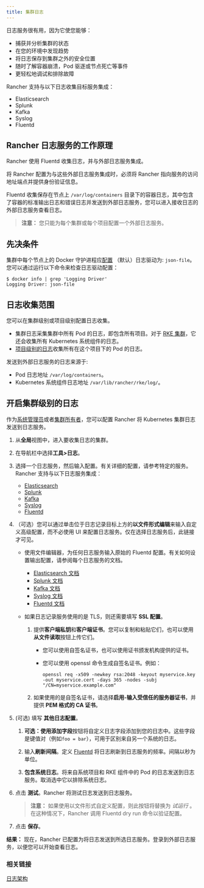 ```yaml
---
title: 集群日志
---
```


日志服务很有用，因为它使您能够：

- 捕获并分析集群的状态
- 在您的环境中发现趋势
- 将日志保存到集群之外的安全位置
- 随时了解容器崩溃，Pod 驱逐或节点死亡等事件
- 更轻松地调试和排除故障

Rancher 支持与以下日志收集目标服务集成：

- Elasticsearch
- Splunk
- Kafka
- Syslog
- Fluentd

## Rancher 日志服务的工作原理

Rancher 使用 Fluentd 收集日志，并与外部日志服务集成。

将 Rancher 配置为与这些外部日志服务集成时，必须将 Rancher 指向服务的访问地址端点并提供身份验证信息。

Fluentd 收集保存在节点上 `/var/log/containers` 目录下的容器日志，其中包含了容器的标准输出日志和错误日志并发送到外部日志服务，您可以进入接收日志的外部日志服务查看日志。

> **注意：** 您只能为每个集群或每个项目配置一个外部日志服务。

## 先决条件

集群中每个节点上的 Docker 守护进程应[配置](https://docs.docker.com/config/containers/logging/configure/) （默认）日志驱动为: `json-file`。您可以通过运行以下命令来检查日志驱动配置：

```
$ docker info | grep 'Logging Driver'
Logging Driver: json-file
```

## 日志收集范围

您可以在集群级别或项目级别配置日志收集。

- 集群日志采集集群中所有 Pod 的日志，即包含所有项目。对于 [RKE 集群](/docs/cluster-provisioning/rke-clusters/_index)，它还会收集所有 Kubernetes 系统组件的日志。
- [项目级别的日志](/docs/project-admin/tools/logging/_index)收集所有在这个项目下的 Pod 的日志。

发送到外部日志服务的日志来源于:

- Pod 日志地址 `/var/log/containers`。
- Kubernetes 系统组件日志地址 `/var/lib/rancher/rke/log/`。

## 开启集群级别的日志

作为[系统管理员](/docs/admin-settings/rbac/global-permissions/_index)或者[集群所有者](/docs/admin-settings/rbac/cluster-project-roles/_index)，您可以配置 Rancher 将 Kubernetes 集群日志发送到日志服务。

1. 从**全局**视图中，进入要收集日志的集群。

1. 在导航栏中选择**工具>日志**。

1. 选择一个日志服务，然后输入配置。有关详细的配置，请参考特定的服务。Rancher 支持与以下日志服务集成：

   - [Elasticsearch](/docs/cluster-admin/tools/logging/elasticsearch/_index)
   - [Splunk](/docs/cluster-admin/tools/logging/splunk/_index)
   - [Kafka](/docs/cluster-admin/tools/logging/kafka/_index)
   - [Syslog](/docs/cluster-admin/tools/logging/syslog/_index)
   - [Fluentd](/docs/cluster-admin/tools/logging/fluentd/_index)

1. （可选）您可以通过单击位于日志记录目标上方的**以文件形式编辑**来输入自定义高级配置，而不必使用 UI 来配置日志服务。仅在选择日志服务后，此链接才可见。

   - 使用文件编辑器，为任何日志服务输入原始的 Fluentd 配置。有关如何设置输出配置，请参阅每个日志服务的文档。

     - [Elasticsearch 文档](https://github.com/uken/fluent-plugin-elasticsearch)
     - [Splunk 文档](https://github.com/fluent/fluent-plugin-splunk)
     - [Kafka 文档](https://github.com/fluent/fluent-plugin-kafka)
     - [Syslog 文档](https://github.com/dlackty/fluent-plugin-remote_syslog)
     - [Fluentd 文档](https://docs.fluentd.org/v1.0/articles/out_forward)

   - 如果日志记录服务使用的是 TLS，则还需要填写 **SSL 配置**。

     1. 提供**客户端私钥**和**客户端证书**。您可以复制和粘贴它们，也可以使用**从文件读取**按钮上传它们。

        - 您可以使用自签名证书，也可以使用证书颁发机构提供的证书。

        - 您可以使用 openssl 命令生成自签名证书。例如：

          ```
          openssl req -x509 -newkey rsa:2048 -keyout myservice.key -out myservice.cert -days 365 -nodes -subj "/CN=myservice.example.com"
          ```

     2. 如果使用的是自签名证书，请选择**启用-输入受信任的服务器证书**，并提供 **PEM 格式的 CA 证书**。

1. (可选) 填写 **其他日志配置**。

   1. **可选：**使用**添加字段**按钮将自定义日志字段添加到您的日志中。这些字段是键值对（例如`foo = bar`），可用于区别来自另一个系统的日志。

   1. 输入**刷新间隔**。定义 [Fluentd](https://www.fluentd.org/) 将日志刷新到日志服务的频率。间隔以秒为单位。

   1. **包含系统日志**。将来自系统项目和 RKE 组件中的 Pod 的日志发送到日志服务。取消选中它以排除系统日志。

1. 点击 **测试**。Rancher 将测试日志发送到日志服务。

   > **注意：** 如果使用以文件形式自定义配置，则此按钮将替换为 _试运行_ 。在这种情况下，Rancher 调用 Fluentd dry run 命令以验证配置。

1. 点击 **保存**。

**结果：** 现在，Rancher 已配置为将日志发送到所选日志服务。登录到外部日志服务，以便您可以开始查看日志。

### 相关链接

[日志架构](https://kubernetes.io/docs/concepts/cluster-administration/logging/)
